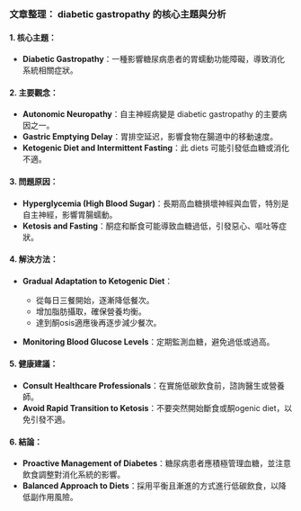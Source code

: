 ### 文章整理： diabetic gastropathy 的核心主題與分析

#### 1. 核心主題：
- **Diabetic Gastropathy**：一種影響糖尿病患者的胃蠕動功能障礙，導致消化系統相關症狀。

#### 2. 主要觀念：
- **Autonomic Neuropathy**：自主神經病變是 diabetic gastropathy 的主要病因之一。
- **Gastric Emptying Delay**：胃排空延迟，影響食物在腸道中的移動速度。
- **Ketogenic Diet and Intermittent Fasting**：此 diets 可能引發低血糖或消化不適。

#### 3. 問題原因：
- **Hyperglycemia (High Blood Sugar)**：長期高血糖損壞神經與血管，特別是自主神經，影響胃腸蠕動。
- **Ketosis and Fasting**：酮症和斷食可能導致血糖過低，引發惡心、嘔吐等症狀。

#### 4. 解決方法：
- **Gradual Adaptation to Ketogenic Diet**：
  - 從每日三餐開始，逐漸降低餐次。
  - 增加脂肪攝取，確保營養均衡。
  - 達到酮osis適應後再逐步減少餐次。
  
- **Monitoring Blood Glucose Levels**：定期監測血糖，避免過低或過高。

#### 5. 健康建議：
- **Consult Healthcare Professionals**：在實施低碳飲食前，諮詢醫生或營養師。
- **Avoid Rapid Transition to Ketosis**：不要突然開始斷食或酮ogenic diet，以免引發不適。

#### 6. 結論：
- **Proactive Management of Diabetes**：糖尿病患者應積極管理血糖，並注意飲食調整對消化系統的影響。
- **Balanced Approach to Diets**：採用平衡且漸進的方式進行低碳飲食，以降低副作用風險。